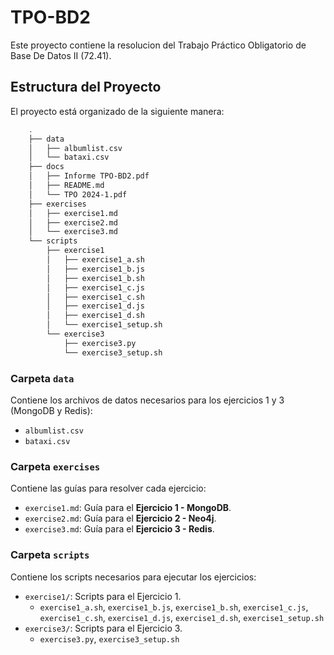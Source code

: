 # TPO-BD2

Este proyecto contiene la resolucion del Trabajo Práctico Obligatorio de Base De Datos II (72.41).

## Estructura del Proyecto

El proyecto está organizado de la siguiente manera:

```sh
    .
    ├── data
    │   ├── albumlist.csv
    │   └── bataxi.csv
    ├── docs
    │   ├── Informe TPO-BD2.pdf
    │   ├── README.md
    │   └── TPO 2024-1.pdf
    ├── exercises
    │   ├── exercise1.md
    │   ├── exercise2.md
    │   └── exercise3.md
    └── scripts
        ├── exercise1
        │   ├── exercise1_a.sh
        │   ├── exercise1_b.js
        │   ├── exercise1_b.sh
        │   ├── exercise1_c.js
        │   ├── exercise1_c.sh
        │   ├── exercise1_d.js
        │   ├── exercise1_d.sh
        │   └── exercise1_setup.sh
        └── exercise3
            ├── exercise3.py
            └── exercise3_setup.sh
```

### Carpeta `data`

Contiene los archivos de datos necesarios para los ejercicios 1 y 3 (MongoDB y Redis):
- `albumlist.csv`
- `bataxi.csv`

### Carpeta `exercises`

Contiene las guías para resolver cada ejercicio:
- `exercise1.md`: Guía para el **Ejercicio 1 - MongoDB**.
- `exercise2.md`: Guía para el **Ejercicio 2 - Neo4j**.
- `exercise3.md`: Guía para el **Ejercicio 3 - Redis**.

### Carpeta `scripts`

Contiene los scripts necesarios para ejecutar los ejercicios:
- `exercise1/`: Scripts para el Ejercicio 1.
  - `exercise1_a.sh`, `exercise1_b.js`, `exercise1_b.sh`, `exercise1_c.js`, `exercise1_c.sh`, `exercise1_d.js`, `exercise1_d.sh`, `exercise1_setup.sh`
- `exercise3/`: Scripts para el Ejercicio 3.
  - `exercise3.py`, `exercise3_setup.sh`